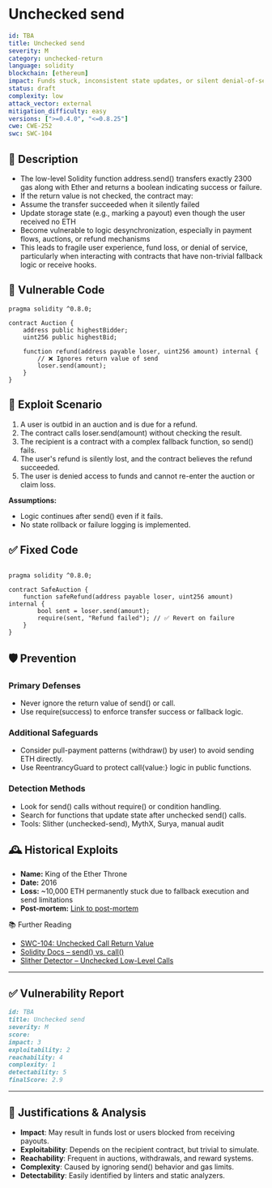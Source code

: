 # Unchecked send

```YAML
id: TBA
title: Unchecked send
severity: M
category: unchecked-return
language: solidity
blockchain: [ethereum]
impact: Funds stuck, inconsistent state updates, or silent denial-of-service
status: draft
complexity: low
attack_vector: external
mitigation_difficulty: easy
versions: [">=0.4.0", "<=0.8.25"]
cwe: CWE-252
swc: SWC-104
```

## 📝 Description

- The low-level Solidity function address.send() transfers exactly 2300 gas along with Ether and returns a boolean indicating success or failure. 
- If the return value is not checked, the contract may:
- Assume the transfer succeeded when it silently failed
- Update storage state (e.g., marking a payout) even though the user received no ETH
- Become vulnerable to logic desynchronization, especially in payment flows, auctions, or refund mechanisms
- This leads to fragile user experience, fund loss, or denial of service, particularly when interacting with contracts that have non-trivial fallback logic or receive hooks.

## 🚨 Vulnerable Code

```solidity
pragma solidity ^0.8.0;

contract Auction {
    address public highestBidder;
    uint256 public highestBid;

    function refund(address payable loser, uint256 amount) internal {
        // ❌ Ignores return value of send
        loser.send(amount);
    }
}
```

## 🧪 Exploit Scenario

1. A user is outbid in an auction and is due for a refund.
2. The contract calls loser.send(amount) without checking the result.
3. The recipient is a contract with a complex fallback function, so send() fails.
4. The user's refund is silently lost, and the contract believes the refund succeeded.
5. The user is denied access to funds and cannot re-enter the auction or claim loss.

**Assumptions:**

- Logic continues after send() even if it fails.
- No state rollback or failure logging is implemented.

## ✅ Fixed Code

```solidity

pragma solidity ^0.8.0;

contract SafeAuction {
    function safeRefund(address payable loser, uint256 amount) internal {
        bool sent = loser.send(amount);
        require(sent, "Refund failed"); // ✅ Revert on failure
    }
}
```

## 🛡️ Prevention

### Primary Defenses

- Never ignore the return value of send() or call.
- Use require(success) to enforce transfer success or fallback logic.

### Additional Safeguards

- Consider pull-payment patterns (withdraw() by user) to avoid sending ETH directly.
- Use ReentrancyGuard to protect call{value:} logic in public functions.

### Detection Methods

- Look for send() calls without require() or condition handling.
- Search for functions that update state after unchecked send() calls.
- Tools: Slither (unchecked-send), MythX, Surya, manual audit

## 🕰️ Historical Exploits

- **Name:** King of the Ether Throne 
- **Date:** 2016 
- **Loss:** ~10,000 ETH permanently stuck due to fallback execution and send limitations 
- **Post-mortem:** [Link to post-mortem](https://ethereum.stackexchange.com/questions/19341/what-happened-with-the-king-of-the-ether-throne-contract)

📚 Further Reading

- [SWC-104: Unchecked Call Return Value](https://swcregistry.io/docs/SWC-104/) 
- [Solidity Docs – send() vs. call()](https://docs.soliditylang.org/en/latest/security-considerations.html#sending-and-receiving-ether)
- [Slither Detector – Unchecked Low-Level Calls](https://github.com/crytic/slither/wiki/Detector-Documentation#unchecked-low-level-calls) 

---

## ✅ Vulnerability Report 

```markdown
id: TBA
title: Unchecked send
severity: M
score:
impact: 3         
exploitability: 2 
reachability: 4   
complexity: 1     
detectability: 5  
finalScore: 2.9
```

---

## 📄 Justifications & Analysis

- **Impact**: May result in funds lost or users blocked from receiving payouts.
- **Exploitability**: Depends on the recipient contract, but trivial to simulate.
- **Reachability**: Frequent in auctions, withdrawals, and reward systems.
- **Complexity**: Caused by ignoring send() behavior and gas limits.
- **Detectability**: Easily identified by linters and static analyzers.